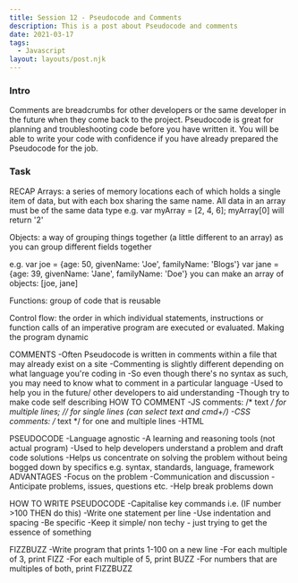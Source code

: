 ```yaml
---
title: Session 12 - Pseudocode and Comments 
description: This is a post about Pseudocode and comments
date: 2021-03-17
tags:
  - Javascript
layout: layouts/post.njk
---
```


### Intro

Comments are breadcrumbs for other developers or the same developer in the future when they come back to the project. Pseudocode is great for planning and troubleshooting code before you have written it. You will be able to write your code with confidence if you have already prepared the Pseudocode for the job.

### Task 

RECAP
Arrays: a series of memory locations each of which holds a single item of data, but with each box sharing the same name. All data in an array must be of the same data type 
e.g. var myArray = [2, 4, 6];
myArray[0] will return '2'

Objects: a way of grouping things together (a little different to an array) as you can group different fields together 

e.g. var joe = {age: 50, givenName: 'Joe', familyName: 'Blogs'}
    var jane = {age: 39, givenName: 'Jane', familyName: 'Doe'}
you can make an array of objects: [joe, jane]

<script>
var joe = {age: 50, givenName: 'Joe', familyName: 'Blogs'}
var jane = {age: 39, givenName: 'Jane', familyName: 'Doe'}
</script>

Functions: group of code that is reusable

Control flow: the order in which individual statements, instructions or function calls of an imperative program are executed or evaluated. Making the program dynamic 

COMMENTS
-Often Pseudocode is written in comments within a file that may already exist on a site
-Commenting is slightly different depending on what language you're coding in 
-So even though there's no syntax as such, you may need to know what to comment in a particular language 
-Used to help you in the future/ other developers to aid understanding 
-Though try to make code self describing 
HOW TO COMMENT 
-JS comments: /* text */ for multiple lines; // for single lines (can select text and cmd+/)
-CSS comments: /* text */ for one and multiple lines 
-HTML <!-- text -->

PSEUDOCODE
-Language agnostic
-A learning and reasoning tools (not actual program)
-Used to help developers understand a problem and draft code solutions
-Helps us concentrate on solving the problem without being bogged down by specifics e.g. syntax, standards, language, framework 
ADVANTAGES
-Focus on the problem
-Communication and discussion
-Anticipate problems, issues, questions etc. 
-Help break problems down

HOW TO WRITE PSEUDOCODE
-Capitalise key commands i.e. (IF number >100 THEN do this)
-Write one statement per line
-Use indentation and spacing
-Be specific
-Keep it simple/ non techy - just trying to get the essence of something 

FIZZBUZZ
-Write program that prints 1-100 on a new line
-For each multiple of 3, print FIZZ
-For each multiple of 5, print BUZZ
-For numbers that are multiples of both, print FIZZBUZZ

<script>

//shortcuts
//myVar += 2; is myVar = myVar +2

//FOR EACH number FROM 1-100
//  IF number IS DIVISIBLE BY 3 AND 5 THEN
//      PRINT fizzbuzz
//  ELSE IF number IS DIVISIBLE BY 3 THEN [remember to indent!]
//      PRINT fizz
//  ELSE IF number IS DIVISIBLE BY 5 THEN
//      PRINT buzz
//  ELSE 
//      PRINT number

function fizzBuzz() {
    //FOR EACH number FROM 1-100
    for (let i = 1; i <= 100; i++) { //i++ means add 1 to it
        //  IF number IS DIVISIBLE BY 3 AND 5 THEN
        if (((i % 3) === 0) && ((i % 5) === 0)) { //if complex conditional, wrap in ()
            //PRINT fizzbuzz
            console.log('fizzBuzz');
        }
        else if ((i % 3) === 0) {
            console.log('fizz');
        }
        else if ((i % 5) === 0) {
            console.log('buzz');
        }
        else {
            console.log(i);
        }
    }
}

//then run fizzBuzz(); in the console 

</script>

<script>

//FOR books 1-3
//  INCLUDE name, author, read status (boolean)
//  PRINT name and author 
//      IF book is READ THEN
//          PRINT you already read [book] by [author]
//      ELSE IF book is UNREAD THEN 
//          PRINT you still need to read [book] by [author]
//      ELSE    
//          PRINT book

function bookshelf() {
    var book1 = {name: 'sapiens', author: 'yuval noah harari', read: true}
    var book2 = {name: 'a little life', author: 'hanya yanagihara', read: false}
    var book3 = {name: 'factfulness', author: 'hans rosling', read: false}

    for () {
        if (read === true) {
            console.log('you already read ' + name + ' by ' + author)
        }
        else if (read === false) {
            console.log('you still need to read ' + name + ' by ' + author)
        }
    } 
}

</script>